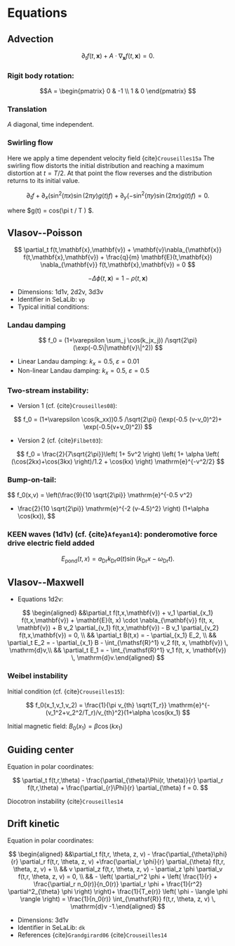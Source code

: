 # Equations

## Advection

$$
\partial_t f(t,\mathbf{x}) + A \cdot \nabla_{\mathbf{x}} f(t,\mathbf{x}) = 0.
$$

###  Rigit body rotation: 

$$A = \begin{pmatrix}
        0 & -1 \\ 1 & 0
        \end{pmatrix}
$$

### Translation

$A$ diagonal, time independent.

### Swirling flow 

Here we apply a time dependent velocity field {cite}`Crouseilles15a`
The swirling flow distorts the initial distribution and reaching a maximum 
distortion at $t=T/2$. At that point the flow reverses and the distribution 
returns to its initial value.

$$
\partial_t f + \partial_x \left(\sin^2(\pi x) \sin(2\pi y)g(t) f\right) + \partial_y \left(-\sin^2(\pi y) \sin (2\pi x) g(t)f\right) = 0.
$$

where $g(t) = cos(\pi t / T ) $.

## Vlasov--Poisson

$$
\partial_t f(t,\mathbf{x},\mathbf{v}) + 
\mathbf{v}\nabla_{\mathbf{x}} f(t,\mathbf{x},\mathbf{v}) + 
\frac{q}{m} \mathbf{E}(t,\mathbf{x}) \nabla_{\mathbf{v}} f(t,\mathbf{x},\mathbf{v}) = 0
$$

$$
-\Delta \phi(t,\mathbf{x}) =  1- \rho(t, \mathbf{x})
$$

- Dimensions: 1d1v, 2d2v, 3d3v
- Identifier in SeLaLib: `vp`
- Typical initial conditions:

### Landau damping

$$
f_0 = (1+\varepsilon \sum_j \cos(k_jx_j)) /\sqrt{2\pi}  (\exp(-0.5\|\mathbf{v}\|^2))
$$

- Linear Landau damping: $k_x=0.5$, $\varepsilon = 0.01$
- Non-linear Landau damping: $k_x =0.5$, $\varepsilon = 0.5$

### Two-stream instability:

  - Version 1 (cf. {cite}`Crouseilles08`):

   $$
    f_0 = (1+\varepsilon \cos(k_xx))0.5 /\sqrt{2\pi}  (\exp(-0.5 (v-v_0)^2)+ \exp(-0.5(v+v_0)^2))
   $$

  - Version 2 (cf. {cite}`Filbet03`):

   $$
    f_0 = \frac{2}{7\sqrt{2\pi}}\left( 1+ 5v^2 \right)
          \left( 1+ \alpha \left( (\cos(2kx)+\cos(3kx) 
          \right)/1.2 + \cos(kx) \right) \mathrm{e}^{-v^2/2}
   $$

### Bump-on-tail:

$$
 f_0(x,v) = \left(\frac{9}{10 \sqrt{2\pi}} \mathrm{e}^{-0.5 v^2} 
 + \frac{2}{10 \sqrt{2\pi}} \mathrm{e}^{-2 (v-4.5)^2} \right) (1+\alpha \cos(kx)),
$$

### KEEN waves (1d1v) (cf. {cite}`Afeyan14`): ponderomotive force drive electric field added

$$
 E_{\mathrm{pond}}(t,x) = a_{\mathrm{Dr}} k_{\mathrm{Dr}} a(t) \sin(k_{\mathrm{Dr}}x-\omega_{\mathrm{Dr}}t).
$$

## Vlasov--Maxwell

- Equations 1d2v: 

$$
\begin{aligned}
      &&\partial_t f(t,x,\mathbf{v}) + v_1 \partial_{x_1} f(t,x,\mathbf{v}) + \mathbf{E}(t, x) \cdot \nabla_{\mathbf{v}} f(t, x, \mathbf{v}) + B v_2 \partial_{v_1} f(t,x,\mathbf{v}) - B v_1 \partial_{v_2} f(t,x,\mathbf{v}) = 0, \\
      && \partial_t B(t,x) = - \partial_{x_1} E_2, \\
      && \partial_t E_2 = - \partial_{x_1} B - \int_{\mathsf{R}^1} v_2 f(t, x, \mathbf{v}) \, \mathrm{d}v,\\
      && \partial_t E_1 = - \int_{\mathsf{R}^1} v_1 f(t, x, \mathbf{v}) \, \mathrm{d}v.\end{aligned}
$$


### Weibel instability 

Initial condition (cf. {cite}`Crouseilles15`):

$$
f_0(x_1,v_1,v_2) = \frac{1}{\pi v_{th} \sqrt{T_r}} \mathrm{e}^{-(v_1^2+v_2^2/T_r)/v_{th}^2}(1+\alpha \cos(kx_1)
$$

Initial magnetic field: $B_0(x_1) = \beta \cos(kx_1)$

## Guiding center

Equation in polar coordinates:

$$
\partial_t f(t,r,\theta) - \frac{\partial_{\theta}\Phi(r, \theta)}{r} \partial_r f(t,r,\theta) +  \frac{\partial_{r}\Phi}{r} \partial_{\theta} f  = 0.
$$

Diocotron instability {cite}`Crouseilles14`

## Drift kinetic

Equation in polar coordinates: 

$$
\begin{aligned}
    &&\partial_t f(t,r, \theta, z, v) - \frac{\partial_{\theta}\phi}{r} \partial_r f(t,r, \theta, z, v) +\frac{\partial_r \phi}{r} \partial_{\theta} f(t,r, \theta, z, v) + \\
    && v \partial_z f(t,r, \theta, z, v) - \partial_z \phi \partial_v f(t,r, \theta, z, v) = 0,
    \\
    && - \left( \partial_r^2 \phi + \left( \frac{1}{r} + \frac{\partial_r n_0(r)}{n_0(r)} \partial_r \phi + \frac{1}{r^2} \partial^2_{\theta} \phi \right) \right)+ \frac{1}{T_e(r)} \left( \phi - \langle \phi \rangle \right) = \frac{1}{n_0(r)} \int_{\mathsf{R}} f(t,r, \theta, z, v) \, \mathrm{d}v -1.\end{aligned}
$$

- Dimensions: 3d1v
- Identifier in SeLaLib: `dk`
- References {cite}`Grandgirard06` {cite}`Crouseilles14`
